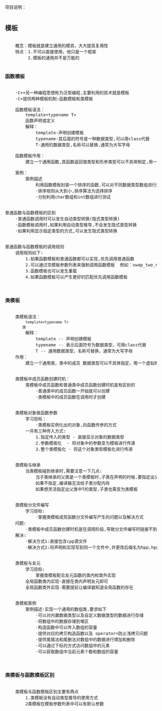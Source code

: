 项目说明：
<pre>
<h2>模板</h2>
    概念：模板就是建立通用的模具，大大提高复用性
    特点：1.不可以直接使用，他只是一个框架
         2.模板的通用并不是万能的

<h3>函数模板</h3>
    ·C++另一种编程思想称为泛型编程,主要利用的技术就是模板
    ·C+提供两种模板机制:函数模板和类模板
    
    函数模板语法：
        template&lt;typename T&gt;
        函数声明或定义
        解释：
            template-声明创建模板
            typename-其后面的符号是一种数据类型,可以用class代替
            T-通用的数据类型,名称可以替换,通常为大写字母
            
    函数模板作用：
        建立一个通用函数,其函数返回值类型和形参类型可以不具体制定,用一个虚拟的类型来代表

    案例：
        案例描述
            利用函数模板封装一个排序的函数,可以对不同数据类型数组进行排序
            ·排序规则从大到小,排序算法为选择排序
            ·分别利用char数组和int数组进行测试
     
        
普通函数与函数模板的区别
    ·普通函数调用时可以发生自动类型转换(隐式类型转换)
    ·函数模板调用时,如果利用自动类型推导,不会发生隐式类型转换
    ·如果利用显示指定类型的方式,可以发生隐式类型转换
    
    
普通函数与函数模板的调用规则
    调用规则如下:
        1.如果函数模板和普通函数都可以实现,优先调用普通函数
        2.可以通过空模板参数列表来强制调用函数模板  例如：swap_two_number<>(a,b);
        3.函数模板也可以发生重载
        4.如果函数模板可以产生更好的匹配优先调用函数模板
        
        
<h3>类模板</h3>
    类模板语法：
        <code>template&lt;typename T>
        类</code>
        解释：
            template -- 声明创建模板
            typename -- 表示后面符号为数据类型，可用class代替
            T -- 通用数据类型，名称可替换，通常为大写字母
    作用：
        建立一个通用类，类中的成员 数据类型可以不具体指定，用一个虚拟的类型代表


    类模板中成员函数创建时机：
        类模板中成员函数和普通类中成员函数创建时机是有区别的
            ·普通类中的成员函数一开始就可以创建
            ·类模板中的成员函数在调用时才创建
    
    
    类模板对象做函数参数
        学习目标：
            ·类模板实例化出的对象,向函数传参的方式
        一共有三种传入方式:
            1.指定传入的类型 - 直接显示对象的数据类型
            2.参数模板化  - 将对象中的参数变为模板进行传递
            3.整个类模板化 - 将这个对象类型模板化进行传递
    
    
    类模板与继承
        当类模板碰到继承时,需要注意一下几点:
            当子类继承的父类是一个类模板时,子类在声明的时候,要指定出父类中T的类型
            如果不指定,编译器无法给子类分配内存
            如果想灵活指定出父类中T的类型,子类也需变为类模板
    
    
    类模板分文件编写
        学习目标:
            ·掌握类模板成炅函数分文件编写产生的问题以及解决方式
    问题:
        ·类模板中成员函数创建时机是在调用阶段,导致分文件编写时链接不到
    解决:
        ·解决方式1:直接包含cpp源文件
        ·解决方式2:将声明和实现写到同一个文件中,并更改后缀名为hpp,hpp是约定的名称,并不是强制
    
    
    类模板与友元
        学习目标:
            掌握类模板配合友元函数的类内和类外实现
        全局函数类内实现-直接在类内声明友元即可
        全局函数类外实现-需要提前让编译器知道全局函数的存在
    
    
    类模板案例
        案例描述:实现一个通用的数组类,要求如下
            ·可以对内置数据类型以及自定义数据类型的数据进行存储
            ·将数组中的数据存储到堆区
            ·构造函数中可以传入数组的容量
            ·提供对应的拷贝构造函数以及 operator=防止浅拷贝问题
            ·提供尾插法和尾删法对数组中的数据进行增加和删除
            ·可以通过下标的方式访问数组中的元素
            ·可以获取数组中当前元素个数和数组的容量
    
    
<h3>类模板与函数模板区别</h3>
    类模板与函数模板区别主要有两点
        1.类模板没有自动类型推导的使用方式
        2类模板在模板参数列表中可以有默认参数

</pre>